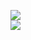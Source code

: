 [![](https://img.shields.io/badge/Made%20With-Github%20Spray-lightgrey.svg?style=for-the-badge&logo=github)](https://github.com/Annihil/github-spray#18523)  
[![](https://i.imgur.com/2DrTn0Z.gif)](https://github.com/Annihil/github-spray)